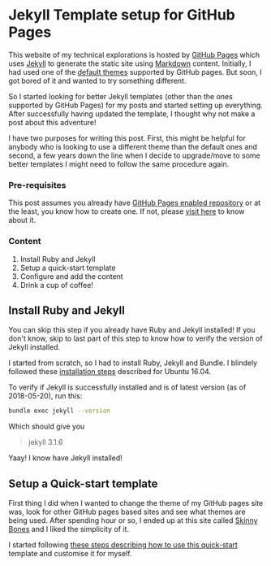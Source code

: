 # Jekyll Template setup for GitHub Pages

This website of my technical explorations is hosted by [GitHub Pages](https://pages.github.com) which uses [Jekyll](https://jekyllrb.com/) to generate the static site using [Markdown](https://en.wikipedia.org/wiki/Markdown) content. Initially, I had used one of the [default themes](https://pages.github.com/themes/) supported by GitHub pages. But soon, I got bored of it and wanted to try something different.

So I started looking for better Jekyll templates (other than the ones supported by GitHub Pages) for my posts and started setting up everything. After successfully having updated the template, I thought why not make a post about this adventure! 

I have two purposes for writing this post. First, this might be helpful for anybody who is looking to use a different theme than the default ones and second, a few years down the line when I decide to upgrade/move to some better templates I might need to follow the same procedure again. 

### Pre-requisites

This post assumes you already have [GitHub Pages enabled repository](https://pages.github.com) or at the least, you know how to create one. If not, please [visit here](https://help.github.com/articles/configuring-a-publishing-source-for-github-pages/) to know about it.

### Content

1. Install Ruby and Jekyll
2. Setup a quick-start template
3. Configure and add the content
4. Drink a cup of coffee!

## Install Ruby and Jekyll

You can skip this step if you already have Ruby and Jekyll installed! If you don't know, skip to last part of this step to know how to verify the version of Jekyll installed.

I started from scratch, so I had to install Ruby, Jekyll and Bundle. I blindely followed these [installation steps](https://jekyllrb.com/docs/installation/#ubuntu) described for Ubuntu 16.04.

To verify if Jekyll is successfully installed and is of latest version (as of 2018-05-20), run this:

```bash
bundle exec jekyll --version
```

Which should give you

> jekyll 3.1.6

Yaay! I know have Jekyll installed!



## Setup a Quick-start template

First thing I did when I wanted to change the theme of my GitHub pages site was, look for other GitHub pages based sites and see what themes are being used. After spending hour or so, I ended up at this site called [Skinny Bones](https://mmistakes.github.io/skinny-bones-jekyll/) and I liked the simplicity of it.

I started following [these steps describing how to use this quick-start](https://mmistakes.github.io/skinny-bones-jekyll/getting-started/) template and customise it for myself.

